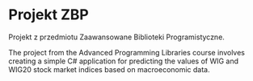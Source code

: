 # Projekt ZBP
Projekt z przedmiotu Zaawansowane Biblioteki Programistyczne.

The project from the Advanced Programming Libraries course involves creating a simple C# application for predicting the values of WIG and WIG20 stock market indices based on macroeconomic data.
